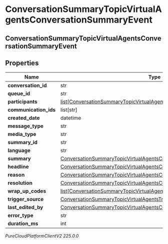 # ConversationSummaryTopicVirtualAgentsConversationSummaryEvent

## ConversationSummaryTopicVirtualAgentsConversationSummaryEvent

## Properties

|Name | Type | Description | Notes|
|------------ | ------------- | ------------- | -------------|
| **conversation_id** | str |  | [optional] |
| **queue_id** | str |  | [optional] |
| **participants** | [list[ConversationSummaryTopicVirtualAgentsConversationSummaryParticipant]](ConversationSummaryTopicVirtualAgentsConversationSummaryParticipant) |  | [optional] |
| **communication_ids** | list[str] |  | [optional] |
| **created_date** | datetime |  | [optional] |
| **message_type** | str |  | [optional] |
| **media_type** | str |  | [optional] |
| **summary_id** | str |  | [optional] |
| **language** | str |  | [optional] |
| **summary** | [ConversationSummaryTopicVirtualAgentsConversationSummary](ConversationSummaryTopicVirtualAgentsConversationSummary) |  | [optional] |
| **headline** | [ConversationSummaryTopicVirtualAgentsConversationHeadline](ConversationSummaryTopicVirtualAgentsConversationHeadline) |  | [optional] |
| **reason** | [ConversationSummaryTopicVirtualAgentsConversationReason](ConversationSummaryTopicVirtualAgentsConversationReason) |  | [optional] |
| **resolution** | [ConversationSummaryTopicVirtualAgentsConversationResolution](ConversationSummaryTopicVirtualAgentsConversationResolution) |  | [optional] |
| **wrap_up_codes** | [list[ConversationSummaryTopicVirtualAgentsConversationWrapUpCode]](ConversationSummaryTopicVirtualAgentsConversationWrapUpCode) |  | [optional] |
| **trigger_source** | [ConversationSummaryTopicVirtualAgentsTriggerSource](ConversationSummaryTopicVirtualAgentsTriggerSource) |  | [optional] |
| **last_edited_by** | [ConversationSummaryTopicVirtualAgentsConversationSummaryParticipant](ConversationSummaryTopicVirtualAgentsConversationSummaryParticipant) |  | [optional] |
| **error_type** | str |  | [optional] |
| **duration_ms** | int |  | [optional] |



_PureCloudPlatformClientV2 225.0.0_
